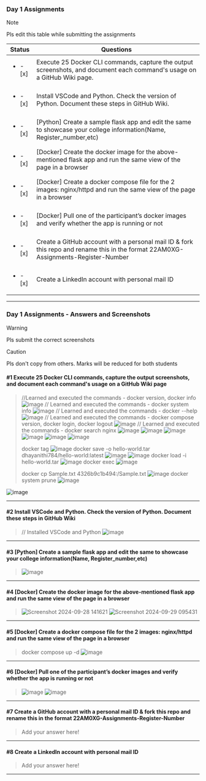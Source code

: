 ### Day 1 Assignments

> [!NOTE]
> Pls edit this table while submitting the assignments

| Status         | Questions     | 
|----------------|---------------|
| <ul><li>- [x] </li></ul> | Execute 25 Docker CLI commands, capture the output screenshots, and document each command's usage on a GitHub Wiki page. |
| <ul><li>- [x] </li></ul> | Install VSCode and Python. Check the version of Python. Document these steps in GitHub Wiki. |
| <ul><li>- [x] </li></ul> | [Python] Create a sample flask app and edit the same to showcase your college information(Name, Register_number,etc) |
| <ul><li>- [x] </li></ul> | [Docker] Create the docker image for the above-mentioned flask app and run the same view of the page in a browser |
| <ul><li>- [x] </li></ul> | [Docker] Create a docker compose file for the 2 images: nginx/httpd and run the same view of the page in a browser |
| <ul><li>- [x] </li></ul> | [Docker] Pull one of the participant’s docker images and verify whether the app is running or not  |
| <ul><li>- [x] </li></ul> | Create a GitHub account with a personal mail ID & fork this repo and rename this in the format 22AM0XG-Assignments-Register-Number  |
| <ul><li>- [x] </li></ul> | Create a LinkedIn account with personal mail ID  |

***

### Day 1 Assignments - Answers and Screenshots

> [!WARNING]
> Pls submit the correct screenshots

> [!CAUTION]
> Pls don't copy from others. Marks will be reduced for both students

#### #1 Execute 25 Docker CLI commands, capture the output screenshots, and document each command's usage on a GitHub Wiki page
> //Learned and executed the commands - docker version, docker info ![image](https://github.com/user-attachments/assets/863f2ef6-d933-4cc9-a169-ad3104b8d3c0) 
> // Learned and executed the commands - docker system info ![image](https://github.com/user-attachments/assets/513ba1e8-64f9-48c6-b196-00da2f2ca2ad) 
> // Learned and executed the commands - docker --help ![image](https://github.com/user-attachments/assets/4f3b8cac-e04c-461f-8634-3e2fd54b5edd) 
> // Learned and executed the commands - docker compose version, docker login, docker logout ![image](https://github.com/user-attachments/assets/21357e1c-1d35-4eca-b53a-550e1f27c4ee) 
> // Learned and executed the commands - docker search nginx ![image](https://github.com/user-attachments/assets/592e7548-b1d2-4acc-ace1-caf6055764ae)
> ![image](https://github.com/user-attachments/assets/8d485da9-09bc-48de-94c4-7c0e05c5119f)
> ![image](https://github.com/user-attachments/assets/fcb31da2-a759-4e42-bd23-beb8da616e61)
> ![image](https://github.com/user-attachments/assets/1314f2f0-6bea-40df-b7bd-e283ac2d4c28)
> ![image](https://github.com/user-attachments/assets/13695d28-7b9c-4d65-ad6e-7e50d7e8d5a5)
> ![image](https://github.com/user-attachments/assets/5d2c581b-ebf1-40b0-bd0e-c29ce7423868)
>
> docker tag ![image](https://github.com/user-attachments/assets/efabf01b-e9e8-4c13-a2da-9b33cc631cc6)
> docker save -o hello-world.tar dhayanithi784/hello-world:latest ![image](https://github.com/user-attachments/assets/e7a1c999-76c0-4d36-a317-a7dfa24624c1)
> ![image](https://github.com/user-attachments/assets/5b5ee2a6-0917-4679-b681-3c441c736e87)
> docker load -i hello-world.tar ![image](https://github.com/user-attachments/assets/a5131b26-56b4-4437-8474-7b59e9caee01)
> docker exec ![image](https://github.com/user-attachments/assets/3dab2e5e-af99-4cbf-81cc-10e21806a145)
>
> docker cp Sample.txt 4326b9c1b494:/Sample.txt ![image](https://github.com/user-attachments/assets/34112516-58c8-4df4-93ba-9e19fa61e1cf)
> docker system prune ![image](https://github.com/user-attachments/assets/d65e2d2a-6a3d-4aa5-b7b0-17af6c43a085)


![image](https://github.com/user-attachments/assets/4571c777-7117-4856-8e96-c63bb208d658)

















***

#### #2 Install VSCode and Python. Check the version of Python. Document these steps in GitHub Wiki
> // Installed VSCode and Python ![image](https://github.com/user-attachments/assets/fb272945-448c-4195-8349-748284944489)


***

#### #3 [Python] Create a sample flask app and edit the same to showcase your college information(Name, Register_number,etc)
> ![image](https://github.com/user-attachments/assets/36cf5ae0-b8e4-49b6-b8fa-2a99181e7022)


***

#### #4 [Docker] Create the docker image for the above-mentioned flask app and run the same view of the page in a browser
> ![Screenshot 2024-09-28 141621](https://github.com/user-attachments/assets/bf008114-e531-419c-b9ae-32a9991bdb01)
> ![Screenshot 2024-09-29 095431](https://github.com/user-attachments/assets/b1f1b0ac-ff75-48e6-99f1-dd9b25cca174)



***

#### #5 [Docker] Create a docker compose file for the 2 images: nginx/httpd and run the same view of the page in a browser
> docker compose up -d ![image](https://github.com/user-attachments/assets/d2e4ace1-26ff-4a93-9f03-f87af0bd3618)


***

#### #6 [Docker] Pull one of the participant’s docker images and verify whether the app is running or not
> ![image](https://github.com/user-attachments/assets/e0e88ef8-408a-4acd-91b7-3c4c5ad40f9d)
> ![image](https://github.com/user-attachments/assets/48d88426-4d20-47f6-9846-7eaf5de7ac28)



***

#### #7 Create a GitHub account with a personal mail ID & fork this repo and rename this in the format 22AM0XG-Assignments-Register-Number
> Add your answer here!

***

#### #8 Create a LinkedIn account with personal mail ID
> Add your answer here!

***
